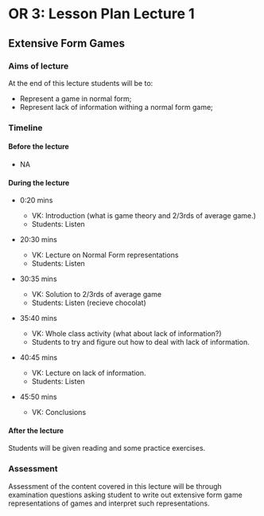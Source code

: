# OR 3: Lesson Plan Lecture 1
## Extensive Form Games

### Aims of lecture

At the end of this lecture students will be to:

- Represent a game in normal form;
- Represent lack of information withing a normal form game;

### Timeline

#### Before the lecture

- NA

#### During the lecture

- 0:20 mins

    - VK: Introduction (what is game theory and 2/3rds of average game.)
    - Students: Listen

- 20:30 mins

    - VK: Lecture on Normal Form representations
    - Students: Listen

- 30:35 mins

    - VK: Solution to 2/3rds of average game
    - Students: Listen (recieve chocolat)

- 35:40 mins

    - VK: Whole class activity (what about lack of information?)
    - Students to try and figure out how to deal with lack of information.

- 40:45 mins

    - VK: Lecture on lack of information.
    - Students: Listen

- 45:50 mins

    - VK: Conclusions

#### After the lecture

Students will be given reading and some practice exercises.
### Assessment

Assessment of the content covered in this lecture will be through examination questions asking student to write out extensive form game representations of games and interpret such representations.
